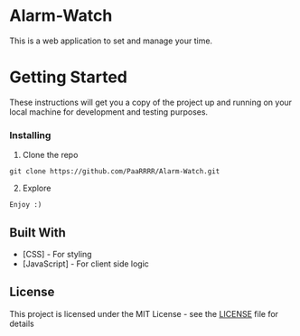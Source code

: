# Alarm-Watch

This is a web application to set and manage your time.

# Getting Started

These instructions will get you a copy of the project up and running on your local machine for development and testing purposes.


### Installing

1. Clone the repo

```
git clone https://github.com/PaaRRRR/Alarm-Watch.git
```

2. Explore

```
Enjoy :)
```


## Built With

* [CSS] - For styling
* [JavaScript] - For client side logic


## License

This project is licensed under the MIT License - see the [LICENSE](LICENSE) file for details

